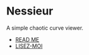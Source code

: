 # Nessieur

A simple chaotic curve viewer.

- [READ ME](README/README_en.md)
- [LISEZ-MOI](README/README_fr.md)
